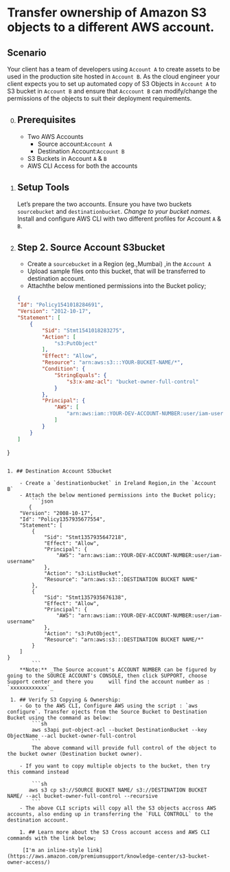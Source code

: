 # Transfer ownership of Amazon S3 objects to a different AWS account.		

## Scenario
Your client has a team of developers using `Account A` to create assets to be used in the production site hosted in `Account B`. As the cloud engineer your client expects you to set up automated copy of S3 Objects in `Account A` to S3 bucket in `Account B` and ensure that `Acccount B` can modify/change the permissions of the objects to suit their deployment requirements.


0. ## Prerequisites
    - Two AWS Accounts 
        - Source account:`Account A`
        - Destination Account:`Account B`
    - S3 Buckets in Account `A` & `B`
    - AWS CLI Access for both the accounts
    
1. ## Setup Tools 
    Let’s prepare the two accounts. Ensure you have two buckets `sourcebucket` and `destinationbucket`. _Change to your bucket names_. Install and configure AWS CLI with two different profiles for Account `A` & `B`.

1. ## Step 2. Source Account S3bucket
    - Create a `sourcebucket` in a Region (eg.,Mumbai) ,in the `Account A`
    - Upload sample files onto this bucket, that will be transferred to destination account.
    - Attachthe below mentioned permissions into the Bucket policy;
    ```json
    {
    "Id": "Policy1541018284691",
    "Version": "2012-10-17",
    "Statement": [
        {
            "Sid": "Stmt1541018283275",
            "Action": [
                "s3:PutObject"
            ],
            "Effect": "Allow",
            "Resource": "arn:aws:s3:::YOUR-BUCKET-NAME/*",
            "Condition": {
                "StringEquals": {
                    "s3:x-amz-acl": "bucket-owner-full-control"
                }
            },
            "Principal": {
                "AWS": [
                    "arn:aws:iam::YOUR-DEV-ACCOUNT-NUMBER:user/iam-username"
                ]
            }
        }
    ]
}
```

1. ## Destination Account S3bucket

    - Create a `destinationbucket` in Ireland Region,in the `Account B`
    - Attach the below mentioned permissions into the Bucket policy;
        ```json
       {
    "Version": "2008-10-17",
    "Id": "Policy1357935677554",
    "Statement": [
        {
            "Sid": "Stmt1357935647218",
            "Effect": "Allow",
            "Principal": {
                "AWS": "arn:aws:iam::YOUR-DEV-ACCOUNT-NUMBER:user/iam-username"
            },
            "Action": "s3:ListBucket",
            "Resource": "arn:aws:s3:::DESTINATION BUCKET NAME"
        },
        {
            "Sid": "Stmt1357935676138",
            "Effect": "Allow",
            "Principal": {
                "AWS": "arn:aws:iam::YOUR-DEV-ACCOUNT-NUMBER:user/iam-username"
            },
            "Action": "s3:PutObject",
            "Resource": "arn:aws:s3:::DESTINATION BUCKET NAME/*"
        }
    ]
}
        ```
    **Note:** _The Source account's ACCOUNT NUMBER can be figured by going to the SOURCE ACCOUNT's CONSOLE, then click SUPPORT, choose Support center and there you     will find the account number as : `xxxxxxxxxxxx`_

 1. ## Verify S3 Copying & Ownership:
    - Go to the AWS CLI, Configure AWS using the script : `aws configure`. Transfer ojects from the Source Bucket to Destination Bucket using the command as below:
        ```sh
        aws s3api put-object-acl --bucket DestinationBucket --key ObjectName --acl bucket-owner-full-control
        ```
        The above command will provide full control of the object to the bucket owner (Destination bucket owner).
        
    - If you want to copy multiple objects to the bucket, then try this command instead
    
        ```sh
       aws s3 cp s3://SOURCE BUCKET NAME/ s3://DESTINATION BUCKET NAME/ --acl bucket-owner-full-control --recursive
        ```
    - The above CLI scripts will copy all the S3 objects accross AWS accounts, also ending up in transferring the `FULL CONTROLL` to the destination account.
    
    1. ## Learn more about the S3 Cross account access and AWS CLI commands with the link below;
    
     [I'm an inline-style link](https://aws.amazon.com/premiumsupport/knowledge-center/s3-bucket-owner-access/)
